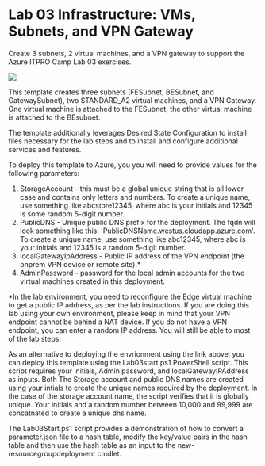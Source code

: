 # Lab 03 Infrastructure: VMs, Subnets, and VPN Gateway

Create 3 subnets, 2 virtual machines, and a VPN gateway to support the Azure ITPRO Camp Lab 03 exercises.

<a href="https://portal.azure.com/#create/Microsoft.Template/uri/https%3A%2F%2Fraw.githubusercontent.com%2FAZITCAMP%2FLabfiles%2Fmaster%2Flab03%2Fazuredeploy.json" target="_blank">
    <img src="http://azuredeploy.net/deploybutton.png"/>
</a>

This template creates three subnets (FESubnet, BESubnet, and GatewaySubnet),  two STANDARD_A2 virtual machines, and a VPN Gateway. One virtual machine is attached to the FESubnet; the other virtual machine is attached to the BEsubnet.

The template additionally leverages Desired State Configuration to install files necessary for the lab steps and to install and configure additional services and features. 

To deploy this template to Azure, you you will need to provide values for the following parameters:

1. StorageAccount - this must be a global unique string that is all lower case and contains only letters and numbers. To create a unique name, use something like abcstore12345, where abc is your initials and 12345 is some random 5-digit number. 
2. PublicDNS - Unique public DNS prefix for the deployment. The fqdn will look something like this: 'PublicDNSName.westus.cloudapp.azure.com'. To create a unique name, use something like abc12345, where abc is your initials and 12345 is a random 5-digit number.
3. localGatewayIpAddress - Public IP address of the VPN endpoint (the onprem VPN device or remote site).* 
3. AdminPassword - password for the local admin accounts for the two virtual machines created in this deployment.

*In the lab environment, you need to reconfigure the Edge virtual machine to get a public IP address, as per the lab instructions. If you are doing this lab using your own environment, please keep in mind that your VPN endpoint cannot be behind a NAT device. If you do not have a VPN endpoint, you can enter a random IP address. You will still be able to most of the lab steps.

As an alternative to deploying the envrionment using the link above, you can deploy this template using the Lab03start.ps1 PowerShell script. This script requires your initials, Admin password, and localGatewayIPAddress as inputs. Both The Storage account and public DNS names are created using your intials to create the unique names required by the deployment. In the case of the storage account name, the script verifies that it is globally unique. Your initials and a random number between 10,000 and 99,999 are concatnated to create a unique dns name.

The Lab03Start.ps1 script provides a demonstration of how to convert a parameter.json file to a hash table, modify the key/value pairs in the hash table and then use the hash table as an input to the new-resourcegroupdeployment cmdlet.

